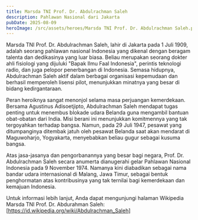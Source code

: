 ```yaml
---
title: Marsda TNI Prof. Dr. Abdulrachman Saleh
description: Pahlawan Nasional dari Jakarta
pubDate: 2025-08-09
heroImage: /src/assets/heroes/Marsda TNI Prof. Dr. Abdulrachman Saleh.png
---
```

Marsda TNI Prof. Dr. Abdulrachman Saleh, lahir di Jakarta pada 1 Juli 1909, adalah seorang pahlawan nasional Indonesia yang dikenal dengan beragam talenta dan dedikasinya yang luar biasa. Beliau merupakan seorang dokter ahli fisiologi yang dijuluki "Bapak Ilmu Faal Indonesia", perintis teknologi radio, dan juga pelopor penerbangan di Indonesia. Semasa hidupnya, Abdulrachman Saleh aktif dalam berbagai organisasi kepemudaan dan berhasil memperoleh lisensi pilot, menunjukkan minatnya yang besar di bidang kedirgantaraan.

Peran heroiknya sangat menonjol selama masa perjuangan kemerdekaan. Bersama Agustinus Adisoetjipto, Abdulrachman Saleh mendapat tugas penting untuk menembus blokade udara Belanda guna mengambil bantuan obat-obatan dari India. Misi berani ini menunjukkan komitmennya yang tak tergoyahkan terhadap bangsa. Namun, pada 29 Juli 1947, pesawat yang ditumpanginya ditembak jatuh oleh pesawat Belanda saat akan mendarat di Maguwoharjo, Yogyakarta, menyebabkan beliau gugur sebagai kusuma bangsa.

Atas jasa-jasanya dan pengorbanannya yang besar bagi negara, Prof. Dr. Abdulrachman Saleh secara anumerta dianugerahi gelar Pahlawan Nasional Indonesia pada 9 November 1974. Namanya kini diabadikan sebagai nama bandar udara internasional di Malang, Jawa Timur, sebagai bentuk penghormatan atas kontribusinya yang tak ternilai bagi kemerdekaan dan kemajuan Indonesia.

Untuk informasi lebih lanjut, Anda dapat mengunjungi halaman Wikipedia Marsda TNI Prof. Dr. Abdurahman Saleh: [https://id.wikipedia.org/wiki/Abdulrachman_Saleh]
